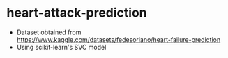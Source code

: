 # heart-attack-prediction

- Dataset obtained from https://www.kaggle.com/datasets/fedesoriano/heart-failure-prediction
- Using scikit-learn's SVC model
